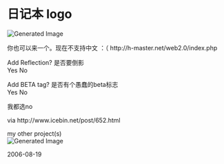 # 日记本 logo

<p><img src="http://www.h-master.net/web2.0/image/rijiben.org.png" alt="Generated Image" /></p>
<p>你也可以来一个。现在不支持中文 ：（ http://h-master.net/web2.0/index.php</p>
<p>Add Reflection? 是否要倒影<br />
Yes No</p>
<p>Add BETA tag?  是否有个愚蠢的beta标志<br />
Yes No </p>
<p>我都选no</p>
<p>via http://www.icebin.net/post/652.html</p>
<p>my other project(s)<br />
<img src="http://www.h-master.net/web2.0/image/tingda.org.png" alt="Generated Image" /></p>


2006-08-19